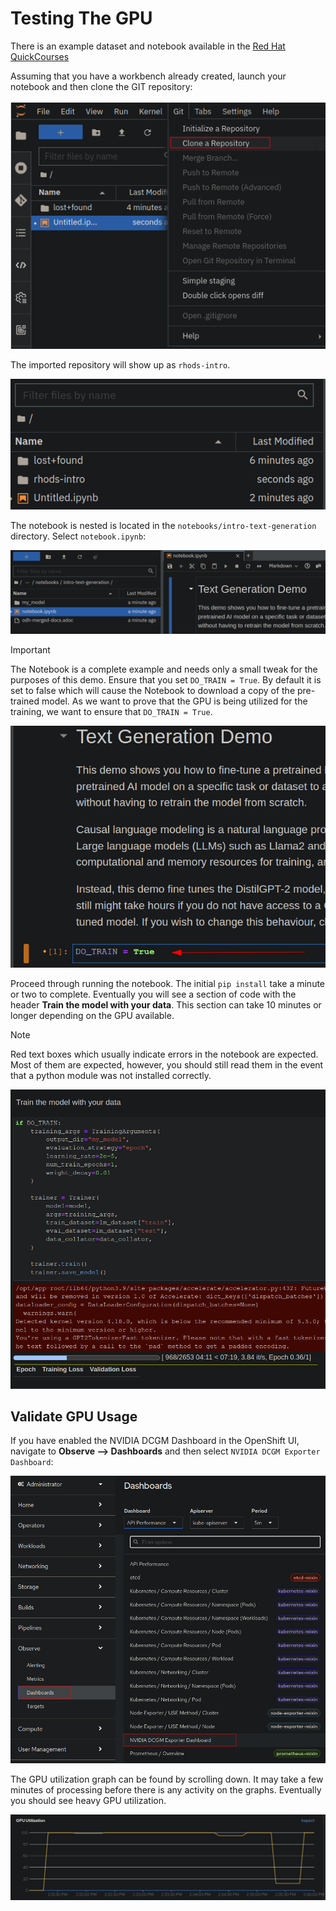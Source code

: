# Testing The GPU

There is an example dataset and notebook available in the [Red Hat QuickCourses](https://github.com/RedHatQuickCourses/rhods-intro/tree/main/notebooks/intro-text-generation)

Assuming that you have a workbench already created, launch your notebook and then clone the GIT repository:

![img1](../images/ai_time_slice_test1.png)

The imported repository will show up as `rhods-intro`. 

![img1](../images/ai_time_slice_test2.png)

The notebook is nested is located in the `notebooks/intro-text-generation` directory. Select `notebook.ipynb`:

![img1](../images/ai_time_slice_test3.png)

> [!IMPORTANT]
> The Notebook is a complete example and needs only a small tweak for the purposes of this demo. Ensure that you set `DO_TRAIN = True`. By default it is set to false which will cause the Notebook to download a copy of the pre-trained model. As we want to prove that the GPU is being utilized for the training, we want to ensure that `DO_TRAIN = True`.

![img1](../images/ai_time_slice_test4.png)

Proceed through running the notebook. The initial `pip install` take a minute or two to complete. Eventually you will see a section of code with the header **Train the model with your data**. This section can take 10 minutes or longer depending on the GPU available.

> [!NOTE]
> Red text boxes which usually indicate errors in the notebook are expected. Most of them are expected, however, you should still read them in the event that a python module was not installed correctly.

![img1](../images/ai_time_slice_test5.png)

## Validate GPU Usage

If you have enabled the NVIDIA DCGM Dashboard in the OpenShift UI, navigate to **Observe --> Dashboards** and then select `NVIDIA DCGM Exporter Dashboard`:

![img1](../images/ai_time_slice_test6.png)

The GPU utilization graph can be found by scrolling down. It may take a few minutes of processing before there is any activity on the graphs. Eventually you should see heavy GPU utilization.

![img1](../images/ai_time_slice_test7.png)